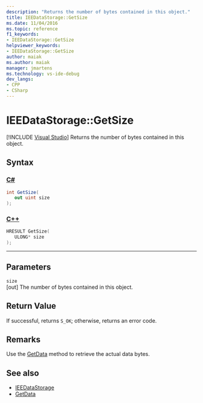 ```yaml
---
description: "Returns the number of bytes contained in this object."
title: IEEDataStorage::GetSize
ms.date: 11/04/2016
ms.topic: reference
f1_keywords:
- IEEDataStorage::GetSize
helpviewer_keywords:
- IEEDataStorage::GetSize
author: maiak
ms.author: maiak
manager: jmartens
ms.technology: vs-ide-debug
dev_langs:
- CPP
- CSharp
---
```

# IEEDataStorage::GetSize

 [!INCLUDE [Visual Studio](~/includes/applies-to-version/vs-windows-only.md)]
Returns the number of bytes contained in this object.

## Syntax

### [C#](#tab/csharp)
```csharp
int GetSize(
   out uint size
);
```
### [C++](#tab/cpp)
```cpp
HRESULT GetSize(
   ULONG* size
);
```
---

## Parameters
`size`\
[out] The number of bytes contained in this object.

## Return Value
 If successful, returns `S_OK`; otherwise, returns an error code.

## Remarks
 Use the [GetData](../../../extensibility/debugger/reference/ieedatastorage-getdata.md) method to retrieve the actual data bytes.

## See also
- [IEEDataStorage](../../../extensibility/debugger/reference/ieedatastorage.md)
- [GetData](../../../extensibility/debugger/reference/ieedatastorage-getdata.md)
